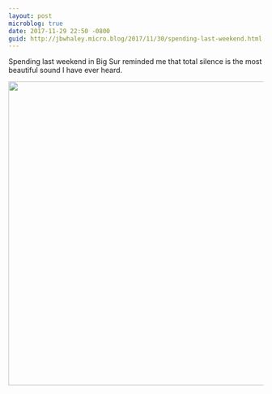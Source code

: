 ```yaml
---
layout: post
microblog: true
date: 2017-11-29 22:50 -0800
guid: http://jbwhaley.micro.blog/2017/11/30/spending-last-weekend.html
---
```

Spending last weekend in Big Sur reminded me that total silence is the most beautiful sound I have ever heard.

<img src="http://www.jarrodwhaley.com/uploads/2017/26bac4e2f8.jpg" width="600" height="600" />
